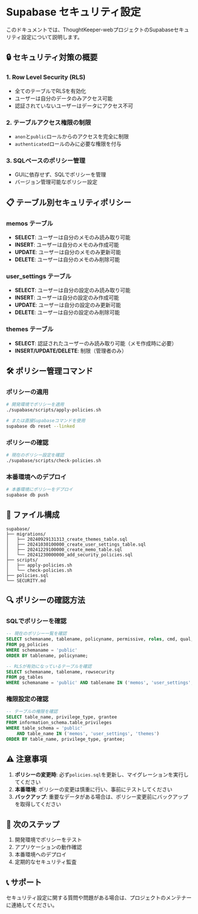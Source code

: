 # Supabase セキュリティ設定

このドキュメントでは、ThoughtKeeper-webプロジェクトのSupabaseセキュリティ設定について説明します。

## 🔒 セキュリティ対策の概要

### 1. Row Level Security (RLS)
- 全てのテーブルでRLSを有効化
- ユーザーは自分のデータのみアクセス可能
- 認証されていないユーザーはデータにアクセス不可

### 2. テーブルアクセス権限の制限
- `anon`と`public`ロールからのアクセスを完全に制限
- `authenticated`ロールのみに必要な権限を付与

### 3. SQLベースのポリシー管理
- GUIに依存せず、SQLでポリシーを管理
- バージョン管理可能なポリシー設定

## 📋 テーブル別セキュリティポリシー

### memos テーブル
- **SELECT**: ユーザーは自分のメモのみ読み取り可能
- **INSERT**: ユーザーは自分のメモのみ作成可能
- **UPDATE**: ユーザーは自分のメモのみ更新可能
- **DELETE**: ユーザーは自分のメモのみ削除可能

### user_settings テーブル
- **SELECT**: ユーザーは自分の設定のみ読み取り可能
- **INSERT**: ユーザーは自分の設定のみ作成可能
- **UPDATE**: ユーザーは自分の設定のみ更新可能
- **DELETE**: ユーザーは自分の設定のみ削除可能

### themes テーブル
- **SELECT**: 認証されたユーザーのみ読み取り可能（メモ作成時に必要）
- **INSERT/UPDATE/DELETE**: 制限（管理者のみ）

## 🛠️ ポリシー管理コマンド

### ポリシーの適用
```bash
# 開発環境でポリシーを適用
./supabase/scripts/apply-policies.sh

# または直接Supabaseコマンドを使用
supabase db reset --linked
```

### ポリシーの確認
```bash
# 現在のポリシー設定を確認
./supabase/scripts/check-policies.sh
```

### 本番環境へのデプロイ
```bash
# 本番環境にポリシーをデプロイ
supabase db push
```

## 📁 ファイル構成

```
supabase/
├── migrations/
│   ├── 20240929131313_create_themes_table.sql
│   ├── 20241030100000_create_user_settings_table.sql
│   ├── 20241229100000_create_memo_table.sql
│   └── 20241230000000_add_security_policies.sql
├── scripts/
│   ├── apply-policies.sh
│   └── check-policies.sh
├── policies.sql
└── SECURITY.md
```

## 🔍 ポリシーの確認方法

### SQLでポリシーを確認
```sql
-- 現在のポリシー一覧を確認
SELECT schemaname, tablename, policyname, permissive, roles, cmd, qual, with_check
FROM pg_policies
WHERE schemaname = 'public'
ORDER BY tablename, policyname;

-- RLSが有効になっているテーブルを確認
SELECT schemaname, tablename, rowsecurity
FROM pg_tables
WHERE schemaname = 'public' AND tablename IN ('memos', 'user_settings', 'themes');
```

### 権限設定の確認
```sql
-- テーブルの権限を確認
SELECT table_name, privilege_type, grantee
FROM information_schema.table_privileges
WHERE table_schema = 'public'
    AND table_name IN ('memos', 'user_settings', 'themes')
ORDER BY table_name, privilege_type, grantee;
```

## ⚠️ 注意事項

1. **ポリシーの変更時**: 必ず`policies.sql`を更新し、マイグレーションを実行してください
2. **本番環境**: ポリシーの変更は慎重に行い、事前にテストしてください
3. **バックアップ**: 重要なデータがある場合は、ポリシー変更前にバックアップを取得してください

## 🚀 次のステップ

1. 開発環境でポリシーをテスト
2. アプリケーションの動作確認
3. 本番環境へのデプロイ
4. 定期的なセキュリティ監査

## 📞 サポート

セキュリティ設定に関する質問や問題がある場合は、プロジェクトのメンテナーに連絡してください。
